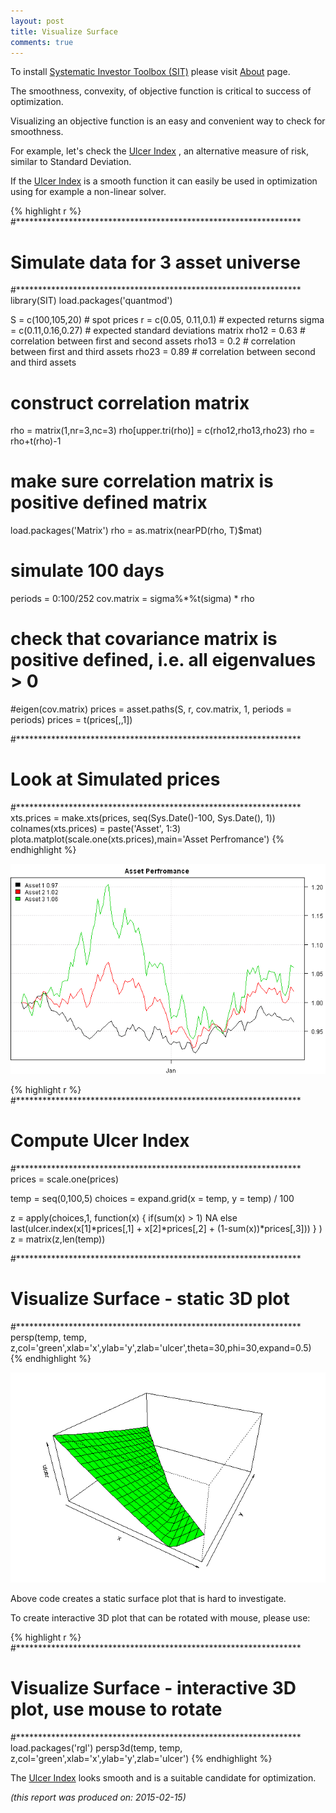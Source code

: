 ```yaml
---
layout: post
title: Visualize Surface
comments: true
---
```



To install [Systematic Investor Toolbox (SIT)](https://github.com/systematicinvestor/SIT) please visit [About](',base.url,'about) page.





The smoothness, convexity, of objective function is critical to success of optimization.

Visualizing an objective function is an easy and convenient way to check for smoothness.

For example, let's check the [Ulcer Index](http://stockcharts.com/school/doku.php?id=chart_school:technical_indicators:ulcer_index)
, an alternative measure of risk, similar to Standard Deviation.

If the [Ulcer Index](http://stockcharts.com/school/doku.php?id=chart_school:technical_indicators:ulcer_index)
is a smooth function it can easily be used in optimization using for example a non-linear solver.



{% highlight r %}
#*****************************************************************
# Simulate data for 3 asset universe
#*****************************************************************
library(SIT)
load.packages('quantmod')

S = c(100,105,20) # spot prices
r = c(0.05, 0.11,0.1) # expected returns
sigma = c(0.11,0.16,0.27) # expected standard deviations matrix
rho12 = 0.63 # correlation between first and second assets
rho13 = 0.2 # correlation between first and third assets
rho23 = 0.89 # correlation between second and third assets

# construct correlation matrix
rho = matrix(1,nr=3,nc=3)
rho[upper.tri(rho)] = c(rho12,rho13,rho23)
rho = rho+t(rho)-1

# make sure correlation matrix is positive defined matrix
load.packages('Matrix')
rho = as.matrix(nearPD(rho, T)$mat)


# simulate 100 days
periods = 0:100/252
cov.matrix = sigma%*%t(sigma) * rho
# check that covariance matrix is positive defined, i.e. all eigenvalues > 0
#eigen(cov.matrix)
prices = asset.paths(S, r, cov.matrix, 1, periods = periods)
  prices = t(prices[,,1])

#*****************************************************************
# Look at Simulated prices
#*****************************************************************
xts.prices = make.xts(prices, seq(Sys.Date()-100, Sys.Date(), 1))
  colnames(xts.prices) = paste('Asset', 1:3)
plota.matplot(scale.one(xts.prices),main='Asset Perfromance')
{% endhighlight %}

![plot of chunk plot-2](/public/images/2015-02-14-Visualize-Surface/plot-2-1.png) 

{% highlight r %}
#*****************************************************************
# Compute Ulcer Index
#*****************************************************************
prices = scale.one(prices)

temp = seq(0,100,5)
choices = expand.grid(x = temp, y = temp) / 100

z = apply(choices,1, function(x) {
	if(sum(x) > 1) NA
	else
 	last(ulcer.index(x[1]*prices[,1] + x[2]*prices[,2] + (1-sum(x))*prices[,3]))
}
)
z = matrix(z,len(temp))

#*****************************************************************
# Visualize Surface - static 3D plot
#*****************************************************************
persp(temp, temp, z,col='green',xlab='x',ylab='y',zlab='ulcer',theta=30,phi=30,expand=0.5)
{% endhighlight %}

![plot of chunk plot-2](/public/images/2015-02-14-Visualize-Surface/plot-2-2.png) 

Above code creates a static surface plot that is hard to investigate.

To create interactive 3D plot that can be rotated with mouse, please use:


{% highlight r %}
#*****************************************************************
# Visualize Surface - interactive 3D plot, use mouse to rotate
#*****************************************************************
load.packages('rgl')
persp3d(temp, temp, z,col='green',xlab='x',ylab='y',zlab='ulcer')
{% endhighlight %}

The [Ulcer Index](http://stockcharts.com/school/doku.php?id=chart_school:technical_indicators:ulcer_index)
looks smooth and is a suitable candidate for optimization.


*(this report was produced on: 2015-02-15)*
